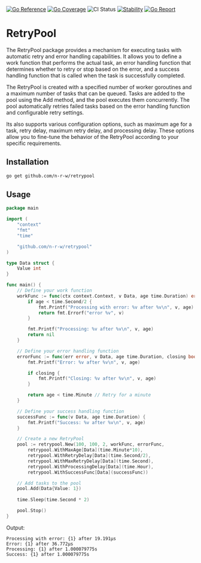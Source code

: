 [![Go Reference](https://pkg.go.dev/badge/github.com/n-r-w/retrypool.svg)](https://pkg.go.dev/github.com/n-r-w/retrypool)
[![Go Coverage](https://github.com/n-r-w/retrypool/wiki/coverage.svg)](https://raw.githack.com/wiki/n-r-w/retrypool/coverage.html)
![CI Status](https://github.com/n-r-w/retrypool/actions/workflows/go.yml/badge.svg)
[![Stability](http://badges.github.io/stability-badges/dist/stable.svg)](http://github.com/badges/stability-badges)
[![Go Report](https://goreportcard.com/badge/github.com/n-r-w/retrypool)](https://goreportcard.com/badge/github.com/n-r-w/retrypool)

# RetryPool

The RetryPool package provides a mechanism for executing tasks with automatic retry and error handling capabilities. It allows you to define a work function that performs the actual task, an error handling function that determines whether to retry or stop based on the error, and a success handling function that is called when the task is successfully completed.

The RetryPool is created with a specified number of worker goroutines and a maximum number of tasks that can be queued. Tasks are added to the pool using the Add method, and the pool executes them concurrently. The pool automatically retries failed tasks based on the error handling function and configurable retry settings.

Its also supports various configuration options, such as maximum age for a task, retry delay, maximum retry delay, and processing delay. These options allow you to fine-tune the behavior of the RetryPool according to your specific requirements.

## Installation

```bash
go get github.com/n-r-w/retrypool
```

## Usage

```go
package main

import (
    "context"
    "fmt"
    "time"

    "github.com/n-r-w/retrypool"
)

type Data struct {
    Value int
}

func main() {
    // Define your work function
    workFunc := func(ctx context.Context, v Data, age time.Duration) error {
        if age < time.Second/2 {
            fmt.Printf("Processing with error: %v after %v\n", v, age)
            return fmt.Errorf("error %v", v)
        }

        fmt.Printf("Processing: %v after %v\n", v, age)
        return nil
    }

    // Define your error handling function
    errorFunc := func(err error, v Data, age time.Duration, closing bool) bool {
        fmt.Printf("Error: %v after %v\n", v, age)

        if closing {
            fmt.Printf("Closing: %v after %v\n", v, age)
        }

        return age < time.Minute // Retry for a minute
    }

    // Define your success handling function
    successFunc := func(v Data, age time.Duration) {
        fmt.Printf("Success: %v after %v\n", v, age)
    }

    // Create a new RetryPool
    pool := retrypool.New(100, 100, 2, workFunc, errorFunc,
        retrypool.WithMaxAge[Data](time.Minute*10),
        retrypool.WithRetryDelay[Data](time.Second/2),
        retrypool.WithMaxRetryDelay[Data](time.Second),
        retrypool.WithProcessingDelay[Data](time.Hour),
        retrypool.WithSuccessFunc[Data](successFunc))

    // Add tasks to the pool
    pool.Add(Data{Value: 1})
    
    time.Sleep(time.Second * 2)

    pool.Stop()
}
```

Output:

```
Processing with error: {1} after 19.191µs
Error: {1} after 36.772µs
Processing: {1} after 1.000079775s
Success: {1} after 1.000079775s
```
